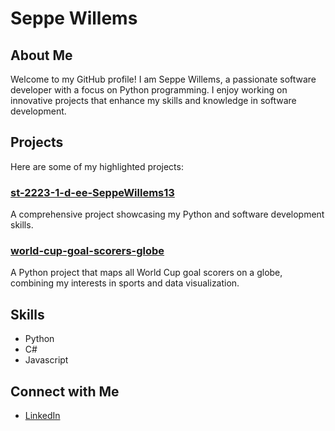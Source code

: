 # Seppe Willems

## About Me
Welcome to my GitHub profile! I am Seppe Willems, a passionate software developer with a focus on Python programming. I enjoy working on innovative projects that enhance my skills and knowledge in software development.

## Projects
Here are some of my highlighted projects:

### [st-2223-1-d-ee-SeppeWillems13](https://github.com/SeppeWillems13/st-2223-1-d-ee-SeppeWillems13)
A comprehensive project showcasing my Python and software development skills.

### [world-cup-goal-scorers-globe](https://github.com/SeppeWillems13/world-cup-goal-scorers-globe)
A Python project that maps all World Cup goal scorers on a globe, combining my interests in sports and data visualization.

## Skills
- Python
- C#
- Javascript

## Connect with Me
- [LinkedIn](https://www.linkedin.com/in/seppe-willems-8b9015223/)
